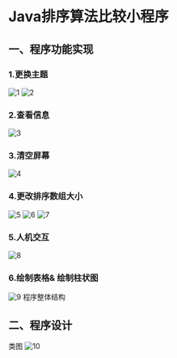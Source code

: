 # Java排序算法比较小程序

## 一、程序功能实现
### 1.更换主题
 ![1](./image/1.png)
 ![2](./image/2.png)

### 2.查看信息
 
 ![3](image/3.png)

### 3.清空屏幕

 ![4](image/4.png)

### 4.更改排序数组大小

 ![5](image/5.png) 
 ![6](image/6.png)
 ![7](image/7.png)


### 5.人机交互
 ![8](image/8.png)


### 6.绘制表格& 绘制柱状图

 ![9](image/9.png)
    程序整体结构
## 二、程序设计

类图
![10](image/10.png)

